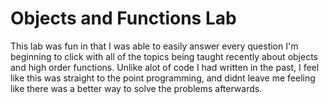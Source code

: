 # Objects and Functions Lab
This lab was fun in that I was able to easily answer every question I'm beginning to click with all of the topics being taught recently about objects and high order functions. Unlike alot of code I had written in the past, I feel like this was straight to the point programming, and didnt leave me feeling like there was a better way to solve the problems afterwards.
